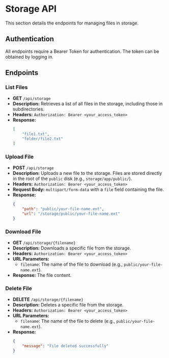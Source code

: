 # Storage API

This section details the endpoints for managing files in storage.

## Authentication

All endpoints require a Bearer Token for authentication. The token can be obtained by logging in.

## Endpoints

### List Files

- **GET** `/api/storage`
- **Description:** Retrieves a list of all files in the storage, including those in subdirectories.
- **Headers:** `Authorization: Bearer <your_access_token>`
- **Response:**
  ```json
  [
      "file1.txt",
      "folder/file2.txt"
  ]
  ```

### Upload File

- **POST** `/api/storage`
- **Description:** Uploads a new file to the storage. Files are stored directly in the root of the `public` disk (e.g., `storage/app/public/`).
- **Headers:** `Authorization: Bearer <your_access_token>`
- **Request Body:** `multipart/form-data` with a `file` field containing the file.
- **Response:**
  ```json
  {
      "path": "public/your-file-name.ext",
      "url": "/storage/public/your-file-name.ext"
  }
  ```

### Download File

- **GET** `/api/storage/{filename}`
- **Description:** Downloads a specific file from the storage.
- **Headers:** `Authorization: Bearer <your_access_token>`
- **URL Parameters:**
  - `filename`: The name of the file to download (e.g., `public/your-file-name.ext`).
- **Response:** The file content.

### Delete File

- **DELETE** `/api/storage/{filename}`
- **Description:** Deletes a specific file from the storage.
- **Headers:** `Authorization: Bearer <your_access_token>`
- **URL Parameters:**
  - `filename`: The name of the file to delete (e.g., `public/your-file-name.ext`).
- **Response:**
  ```json
  {
      "message": "File deleted successfully"
  }
  ```